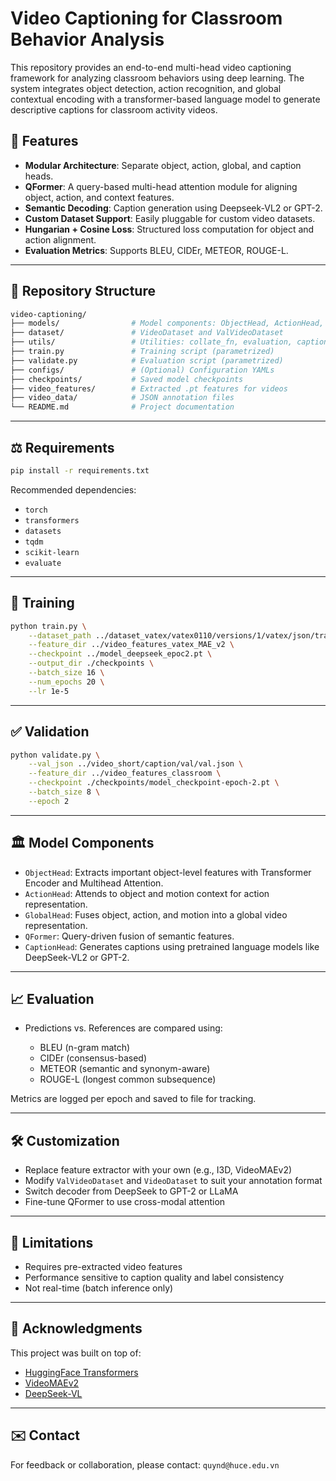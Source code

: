 # Video Captioning for Classroom Behavior Analysis

This repository provides an end-to-end multi-head video captioning framework for analyzing classroom behaviors using deep learning. The system integrates object detection, action recognition, and global contextual encoding with a transformer-based language model to generate descriptive captions for classroom activity videos.

## 🚀 Features

* **Modular Architecture**: Separate object, action, global, and caption heads.
* **QFormer**: A query-based multi-head attention module for aligning object, action, and context features.
* **Semantic Decoding**: Caption generation using Deepseek-VL2 or GPT-2.
* **Custom Dataset Support**: Easily pluggable for custom video datasets.
* **Hungarian + Cosine Loss**: Structured loss computation for object and action alignment.
* **Evaluation Metrics**: Supports BLEU, CIDEr, METEOR, ROUGE-L.

---

## 📁 Repository Structure

```bash
video-captioning/
├── models/                # Model components: ObjectHead, ActionHead, GlobalHead, QFormer, CaptionHead
├── dataset/               # VideoDataset and ValVideoDataset
├── utils/                 # Utilities: collate_fn, evaluation, caption decoding
├── train.py               # Training script (parametrized)
├── validate.py            # Evaluation script (parametrized)
├── configs/               # (Optional) Configuration YAMLs
├── checkpoints/           # Saved model checkpoints
├── video_features/        # Extracted .pt features for videos
├── video_data/            # JSON annotation files
└── README.md              # Project documentation
```

---

## ⚖️ Requirements

```bash
pip install -r requirements.txt
```

Recommended dependencies:

* `torch`
* `transformers`
* `datasets`
* `tqdm`
* `scikit-learn`
* `evaluate`

---

## 🔧 Training

```bash
python train.py \
    --dataset_path ../dataset_vatex/vatex0110/versions/1/vatex/json/train \
    --feature_dir ../video_features_vatex_MAE_v2 \
    --checkpoint ../model_deepseek_epoc2.pt \
    --output_dir ./checkpoints \
    --batch_size 16 \
    --num_epochs 20 \
    --lr 1e-5
```

---

## ✅ Validation

```bash
python validate.py \
    --val_json ../video_short/caption/val/val.json \
    --feature_dir ../video_features_classroom \
    --checkpoint ./checkpoints/model_checkpoint-epoch-2.pt \
    --batch_size 8 \
    --epoch 2
```

---

## 🏛️ Model Components

* `ObjectHead`: Extracts important object-level features with Transformer Encoder and Multihead Attention.
* `ActionHead`: Attends to object and motion context for action representation.
* `GlobalHead`: Fuses object, action, and motion into a global video representation.
* `QFormer`: Query-driven fusion of semantic features.
* `CaptionHead`: Generates captions using pretrained language models like DeepSeek-VL2 or GPT-2.

---

## 📈 Evaluation

* Predictions vs. References are compared using:

  * BLEU (n-gram match)
  * CIDEr (consensus-based)
  * METEOR (semantic and synonym-aware)
  * ROUGE-L (longest common subsequence)

Metrics are logged per epoch and saved to file for tracking.

---

## 🛠️ Customization

* Replace feature extractor with your own (e.g., I3D, VideoMAEv2)
* Modify `ValVideoDataset` and `VideoDataset` to suit your annotation format
* Switch decoder from DeepSeek to GPT-2 or LLaMA
* Fine-tune QFormer to use cross-modal attention

---

## 🚫 Limitations

* Requires pre-extracted video features
* Performance sensitive to caption quality and label consistency
* Not real-time (batch inference only)

---

## 🌟 Acknowledgments

This project was built on top of:

* [HuggingFace Transformers](https://github.com/huggingface/transformers)
* [VideoMAEv2](https://github.com/OpenGVLab/VideoMAE)
* [DeepSeek-VL](https://github.com/deepseek-ai/DeepSeek-VL)

---

## ✉️ Contact

For feedback or collaboration, please contact: `quynd@huce.edu.vn`
